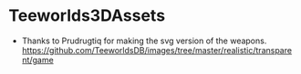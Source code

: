 # Teeworlds3DAssets
* Thanks to Prudrugtiq for making the svg version of the weapons.
https://github.com/TeeworldsDB/images/tree/master/realistic/transparent/game
